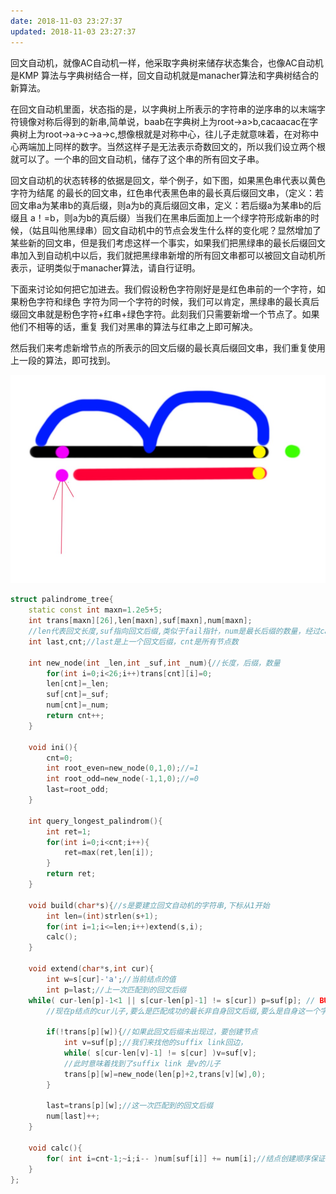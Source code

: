 ```yaml
---
date: 2018-11-03 23:27:37
updated: 2018-11-03 23:27:37
---
```




回文自动机，就像AC自动机一样，他采取字典树来储存状态集合，也像AC自动机是KMP 算法与字典树结合一样，回文自动机就是manacher算法和字典树结合的新算法。

在回文自动机里面，状态指的是，以字典树上所表示的字符串的逆序串的以末端字符镜像对称后得到的新串,简单说，baab在字典树上为root->a>b,cacaacac在字典树上为root->a->c->a->c,想像根就是对称中心，往儿子走就意味着，在对称中心两端加上同样的数字。当然这样子是无法表示奇数回文的，所以我们设立两个根就可以了。一个串的回文自动机，储存了这个串的所有回文子串。

回文自动机的状态转移的依据是回文，举个例子，如下图，如果黑色串代表以黄色字符为结尾 的最长的回文串，红色串代表黑色串的最长真后缀回文串，（定义：若回文串a为某串b的真后缀，则a为b的真后缀回文串，定义：若后缀a为某串b的后缀且 a！=b，则a为b的真后缀）当我们在黑串后面加上一个绿字符形成新串的时候，（姑且叫他黑绿串）回文自动机中的节点会发生什么样的变化呢？显然增加了 某些新的回文串，但是我们考虑这样一个事实，如果我们把黑绿串的最长后缀回文串加入到自动机中以后，我们就把黑绿串新增的所有回文串都可以被回文自动机所表示，证明类似于manacher算法，请自行证明。

下面来讨论如何把它加进去。我们假设粉色字符刚好是是红色串前的一个字符，如果粉色字符和绿色 字符为同一个字符的时候，我们可以肯定，黑绿串的最长真后缀回文串就是粉色字符+红串+绿色字符。此刻我们只需要新增一个节点了。如果他们不相等的话，重复 我们对黑串的算法与红串之上即可解决。

然后我们来考虑新增节点的所表示的回文后缀的最长真后缀回文串，我们重复使用上一段的算法，即可找到。



![](image-2018-03-11-23.27.37.000.png)

```cpp
struct palindrome_tree{
    static const int maxn=1.2e5+5;
    int trans[maxn][26],len[maxn],suf[maxn],num[maxn];
    //len代表回文长度,suf指向回文后缀,类似于fail指针，num是最长后缀的数量，经过calc之后是后缀数量
    int last,cnt;//last是上一个回文后缀，cnt是所有节点数
    
    int new_node(int _len,int _suf,int _num){//长度，后缀，数量
        for(int i=0;i<26;i++)trans[cnt][i]=0;
        len[cnt]=_len;
        suf[cnt]=_suf;
        num[cnt]=_num;
        return cnt++;
    }
    
    void ini(){
        cnt=0;
        int root_even=new_node(0,1,0);//=1
        int root_odd=new_node(-1,1,0);//=0
        last=root_odd;
    }
    
    int query_longest_palindrom(){
        int ret=1;
        for(int i=0;i<cnt;i++){
            ret=max(ret,len[i]);
        }
        return ret;
    }
    
    void build(char*s){//s是要建立回文自动机的字符串,下标从1开始
        int len=(int)strlen(s+1);
        for(int i=1;i<=len;i++)extend(s,i);
        calc();
    }
    
    void extend(char*s,int cur){
        int w=s[cur]-'a';//当前结点的值
        int p=last;//上一次匹配到的回文后缀
	while( cur-len[p]-1<1 || s[cur-len[p]-1] != s[cur]) p=suf[p]; // BUG 数组越界
        //现在p结点的cur儿子,要么是匹配成功的最长非自身回文后缀,要么是自身这一个字符
        
        if(!trans[p][w]){//如果此回文后缀未出现过，要创建节点
            int v=suf[p];//我们来找他的suffix link回边，
            while( s[cur-len[v]-1] != s[cur] )v=suf[v];
            //此时意味着找到了suffix link 是v的儿子
            trans[p][w]=new_node(len[p]+2,trans[v][w],0);
        }
      
        last=trans[p][w];//这一次匹配到的回文后缀
        num[last]++;
    }
    
    void calc(){
        for( int i=cnt-1;~i;i-- )num[suf[i]] += num[i];//结点创建顺序保证了suf[i]<i
    }
};
```